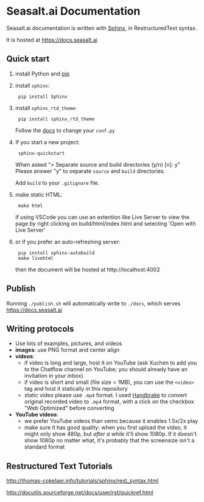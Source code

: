
# Seasalt.ai Documentation

Seasalt.ai documentation is written with [Sphinx](http://www.sphinx-doc.org/en/stable/), in RestructuredText syntax.

It is hosted at https://docs.seasalt.ai

## Quick start

1. install Python and [pip](https://pip.pypa.io/en/stable/installing/)
2. install `sphinx`:

        pip install Sphinx

3. install `sphinx_rtd_theme`:

        pip install sphinx_rtd_theme

    Follow the [docs](https://pypi.org/project/sphinx-rtd-theme/) to change your `conf.py`

4. If you start a new project:

        sphinx-quickstart

    When asked "> Separate source and build directories (y/n) [n]: y" Please answer "y" to separate `source` and `build` directories.

    Add `build` to your `.gitignore` file.

5. make static HTML:

        make html

    if using VSCode you can use an extention like Live Server to view the page by right clicking on build/html/index.html and selecting 'Open with Live Server'


6. or if you prefer an auto-refreshing server:

        pip install sphinx-autobuild
        make livehtml

    then the document will be hosted at http://localhost:4002

## Publish

Running `./publish.sh` will automatically write to `./docs`, which serves https://docs.seasalt.ai

## Writing protocols


* Use lots of examples, pictures, and videos
* **images**: use PNG format and center align
* **videos**:
    - if video is long and large, host it on YouTube (ask Xuchen to add you to the Chatflow channel on YouTube; you should already have an invitation in your inbox)
    - if video is short and small (file size < 1MB), you can use the `<video>` tag and host it statically in this repository
    - static video please use `.mp4` format. I used [Handbrake](https://handbrake.fr/) to convert original recorded video to `.mp4` format, with a click on the checkbox "Web Optimized" before converting
* **YouTube videos**:
    - we prefer YouTube videos than vemo because it enables 1.5x/2x play
    - make sure it has good quality: when you first upload the video, it might only show 480p, but *after a while* it'll show 1080p. If it doesn't show 1080p no matter what, it's probably that the screensize isn't a standard format

## Restructured Text Tutorials


http://thomas-cokelaer.info/tutorials/sphinx/rest_syntax.html

http://docutils.sourceforge.net/docs/user/rst/quickref.html
